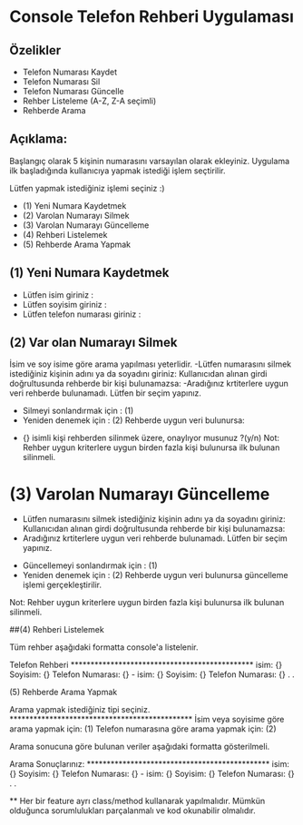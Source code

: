 # Console Telefon Rehberi Uygulaması

## Özelikler
- Telefon Numarası Kaydet
- Telefon Numarası Sil
- Telefon Numarası Güncelle
- Rehber Listeleme (A-Z, Z-A seçimli)
- Rehberde Arama 
## Açıklama:
Başlangıç olarak 5 kişinin numarasını varsayılan olarak ekleyiniz.
Uygulama ilk başladığında kullanıcıya yapmak istediği işlem seçtirilir.

Lütfen yapmak istediğiniz işlemi seçiniz :) 
- (1) Yeni Numara Kaydetmek
- (2) Varolan Numarayı Silmek 
- (3) Varolan Numarayı Güncelleme 
- (4) Rehberi Listelemek 
- (5) Rehberde Arama Yapmak﻿

## (1) Yeni Numara Kaydetmek
- Lütfen isim giriniz             : 
- Lütfen soyisim giriniz          :
- Lütfen telefon numarası giriniz :
## (2) Var olan Numarayı Silmek
İsim ve soy isime göre arama yapılması yeterlidir.
-Lütfen numarasını silmek istediğiniz kişinin adını ya da soyadını giriniz:
Kullanıcıdan alınan girdi doğrultusunda rehberde bir kişi bulunamazsa:
-Aradığınız krtiterlere uygun veri rehberde bulunamadı. Lütfen bir seçim yapınız.
  * Silmeyi sonlandırmak için : (1)
  * Yeniden denemek için      : (2)
Rehberde uygun veri bulunursa:
 - {} isimli kişi rehberden silinmek üzere, onaylıyor musunuz ?(y/n)
Not: Rehber uygun kriterlere uygun birden fazla kişi bulunursa ilk bulunan silinmeli.
# (3) Varolan Numarayı Güncelleme
- Lütfen numarasını silmek istediğiniz kişinin adını ya da soyadını giriniz:
Kullanıcıdan alınan girdi doğrultusunda rehberde bir kişi bulunamazsa:
- Aradığınız krtiterlere uygun veri rehberde bulunamadı. Lütfen bir seçim yapınız.
 * Güncellemeyi sonlandırmak için    : (1)
 * Yeniden denemek için              : (2)
Rehberde uygun veri bulunursa güncelleme işlemi gerçekleştirilir.



Not: Rehber uygun kriterlere uygun birden fazla kişi bulunursa ilk bulunan silinmeli.


##(4) Rehberi Listelemek


Tüm rehber aşağıdaki formatta console'a listelenir.



  Telefon Rehberi
  ********************************************** isim: {} Soyisim: {} Telefon Numarası: {} - isim: {} Soyisim: {} Telefon Numarası: {} . .


(5) Rehberde Arama Yapmak


 Arama yapmak istediğiniz tipi seçiniz.
 ********************************************** İsim veya soyisime göre arama yapmak için: (1) Telefon numarasına göre arama yapmak için: (2)


Arama sonucuna göre bulunan veriler aşağıdaki formatta gösterilmeli.



 Arama Sonuçlarınız:
 ********************************************** isim: {} Soyisim: {} Telefon Numarası: {} - isim: {} Soyisim: {} Telefon Numarası: {} . .


** Her bir feature ayrı class/method kullanarak yapılmalıdır. Mümkün olduğunca sorumlulukları parçalanmalı ve kod okunabilir olmalıdır.
